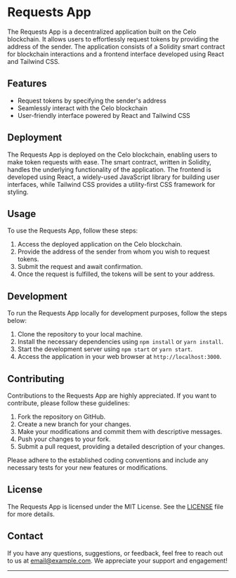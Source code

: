 # Requests App

The Requests App is a decentralized application built on the Celo blockchain. It allows users to effortlessly request tokens by providing the address of the sender. The application consists of a Solidity smart contract for blockchain interactions and a frontend interface developed using React and Tailwind CSS.

## Features

- Request tokens by specifying the sender's address
- Seamlessly interact with the Celo blockchain
- User-friendly interface powered by React and Tailwind CSS

## Deployment

The Requests App is deployed on the Celo blockchain, enabling users to make token requests with ease. The smart contract, written in Solidity, handles the underlying functionality of the application. The frontend is developed using React, a widely-used JavaScript library for building user interfaces, while Tailwind CSS provides a utility-first CSS framework for styling.

## Usage

To use the Requests App, follow these steps:

1. Access the deployed application on the Celo blockchain.
2. Provide the address of the sender from whom you wish to request tokens.
3. Submit the request and await confirmation.
4. Once the request is fulfilled, the tokens will be sent to your address.

## Development

To run the Requests App locally for development purposes, follow the steps below:

1. Clone the repository to your local machine.
2. Install the necessary dependencies using `npm install` or `yarn install`.
3. Start the development server using `npm start` or `yarn start`.
4. Access the application in your web browser at `http://localhost:3000`.

## Contributing

Contributions to the Requests App are highly appreciated. If you want to contribute, please follow these guidelines:

1. Fork the repository on GitHub.
2. Create a new branch for your changes.
3. Make your modifications and commit them with descriptive messages.
4. Push your changes to your fork.
5. Submit a pull request, providing a detailed description of your changes.

Please adhere to the established coding conventions and include any necessary tests for your new features or modifications.

## License

The Requests App is licensed under the MIT License. See the [LICENSE](LICENSE) file for more details.

## Contact

If you have any questions, suggestions, or feedback, feel free to reach out to us at [email@example.com](mailto:email@example.com). We appreciate your support and engagement!

---